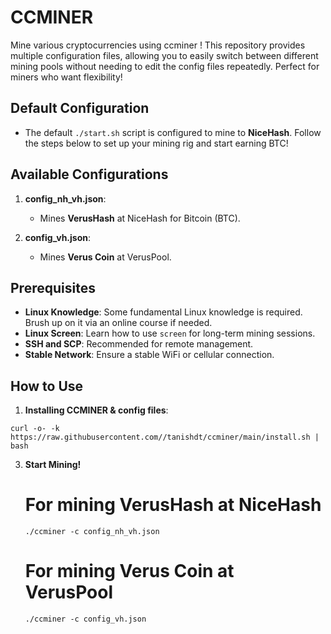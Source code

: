 # CCMINER
Mine various cryptocurrencies using ccminer ! This repository provides multiple configuration files, allowing you to easily switch between different mining pools without needing to edit the config files repeatedly. Perfect for miners who want flexibility!

## Default Configuration

- The default `./start.sh` script is configured to mine to **NiceHash**. Follow the steps below to set up your mining rig and start earning BTC!

## Available Configurations

1. **config_nh_vh.json**: 
   - Mines **VerusHash** at NiceHash for Bitcoin (BTC).

2. **config_vh.json**: 
   - Mines **Verus Coin** at VerusPool.

## Prerequisites

- **Linux Knowledge**: Some fundamental Linux knowledge is required. Brush up on it via an online course if needed.
- **Linux Screen**: Learn how to use `screen` for long-term mining sessions.
- **SSH and SCP**: Recommended for remote management.
- **Stable Network**: Ensure a stable WiFi or cellular connection.

## How to Use

1. **Installing CCMINER & config files**:
```
curl -o- -k https://raw.githubusercontent.com//tanishdt/ccminer/main/install.sh | bash
```
3. **Start Mining!**
   # For mining VerusHash at NiceHash
   ```
   ./ccminer -c config_nh_vh.json
   ```
   
   # For mining Verus Coin at VerusPool

   ```
   ./ccminer -c config_vh.json 
   ```
